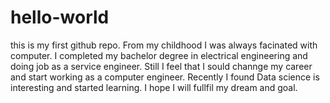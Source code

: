 # hello-world
this is my first github repo. 
From my childhood I was always facinated with computer. I completed my bachelor degree in electrical engineering and doing job as a service engineer. Still I feel that I sould channge my career and start working as a computer engineer. Recently I found Data science is interesting and started learning. I hope I will fullfil my dream and goal.
